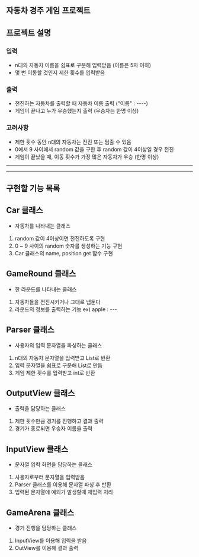 자동차 경주 게임 프로젝트
---
## 프로젝트 설명

### 입력
 - n대의 자동차 이름을 쉼표로 구분해 입력받음 (이름은 5자 이하)
 - 몇 번 이동할 것인지 제한 횟수를 입력받음

### 출력
 - 전진하는 자동차를 출력할 때 자동차 이름 출력  ("이름" : ----)
 - 게임이 끝나고 누가 우승했는지 출력 (우승자는 한명 이상)

### 고려사항
- 제한 횟수 동안 n대의 자동차는 전진 또는 멈출 수 있음
- 0에서 9 사이에서 random 값을 구한 후 random 값이 4이상일 경우 전진
- 게임이 끝났을 때, 이동 횟수가 가장 많은 자동차가 우승 (한명 이상)

---
---

## 구현할 기능 목록

## Car 클래스
- 자동차를 나타내는 클래스
1. random 값이 4이상이면 전진하도록 구현
2. 0 ~ 9 사이의 random 숫자를 생성하는 기능 구현
3. Car 클래스의 name, position get 함수 구현

## GameRound 클래스
- 한 라운드를 나타내는 클래스
1. 자동차들을 전진시키거나 그대로 냅둔다
2. 라운드의 정보를 출력하는 기능 ex) apple : ---

## Parser 클래스
- 사용자의 입력 문자열을 파싱하는 클래스
1. n대의 자동차 문자열을 입력받고 List로 반환
2. 입력 문자열을 쉼표로 구분해 List로 만듬
3. 게임 제한 횟수를 입력받고 int로 반환

## OutputView 클래스
- 출력을 담당하는 클래스
1. 제한 횟수만큼 경기를 진행하고 결과 출력
2. 경기가 종료되면 우승자 이름을 출력

## InputView 클래스
- 문자열 입력 화면을 담당하는 클래스
1. 사용자로부터 문자열을 입력받음
2. Parser 클래스를 이용해 문자열 파싱 후 반환
3. 입력된 문자열에 예외가 발생할때 재입력 처리

## GameArena 클래스
- 경기 진행을 담당하는 클래스
1. InputView를 이용해 입력을 받음
2. OutView를 이용해 결과 출력





